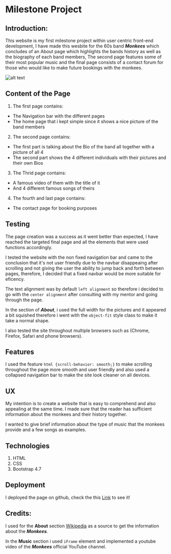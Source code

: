 # Milestone Project

## Introduction:

This website is my first milestone project within user centric front-end development, I have made this wesbite for the 60s band **_Monkees_** which concludes of an About page which highlights the bands history as well as the biography of each band members, The second page features some of their most popular music and the final page consists of a contact forum for those who would like to make future bookings with the monkees. 

![alt text][band]

[band]: https://metvcdn.metv.com/eEOwi-1551218298-169-show-Monkees_940x370%20%281%29.jpg "Band picture"

## Content of the Page

1. The first page contains:
+ The Navigation bar with the different pages 
+ The home page that i kept simple since it shows a nice picture of the band members
2. The second page contains:
+ The first part is talking about the Bio of the band all together with a picture of all 4
+ The second part shows the 4 different individuals with their pictures and their own Bios
3. The Thrid page contains:
+ A famous video of them with the title of it 
+ And 4 different famous songs of theirs
4. The fourth and last page contains:
+ The contact page for booking purposes


## Testing

The page creation was a success as it went better than expected, I have reached the targeted final page and all the elements that were used functions accordingly.

I tested the website with the non fixed navigation bar and came to the conclusion that it's not user friendly due to the navbar disappeaing after scrolling and not giving the user the ability to jump back and forth between pages, therefore,  I decided that a fixed navbar would be more suitable for eficency.


The text alignment was by default `left alignment` so therefore i decided to go with the `center alignment` after consulting with my mentor and going through the page. 

In the section of **_About_**, i used the full width for the pictures and it appeared a bit squished therefore i went with the `object-fit` style class to make it take a normal shape.

I also tested the site throughout multiple browsers such as (Chrome, Firefox, Safari and phone browsers).


## Features

I used the feature `html {scroll-behavior: smooth;}` to make scrolling throughout the page more smooth and user friendly and also used a collapsed navigation bar to make the site look cleaner on all devices.


## UX

My intention is to create a website that is easy to comprehend and also appealing at the same time. I made sure that the reader has sufficient information about the monkees and their history together.

I wanted to give brief information about the type of music that the monkees provide and a few songs as examples.

## Technologies

1. HTML
2. CSS
3. Bootstrap 4.7


## Deployment

I deployed the page on github, check the this [Link](https://ramifareed1989.github.io/Milestone_Project_Monkees/) to see it!

## Credits: 

I used for the **About** section [Wikipedia](https://www.wikipedia.org/) as a source to get the information about the **_Monkees_**.

In the **Music** section i used `iFrame` element and implemented a youtube video of the **_Monkees_** official YouTube channel.